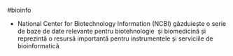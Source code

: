 #bioinfo 
- National Center for Biotechnology Information (NCBI) găzduiește o serie de baze de date relevante pentru biotehnologie  și biomedicină și reprezintă o resursă importantă pentru instrumentele și serviciile de bioinformatică